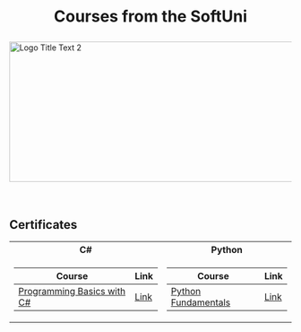 # <p align="center"> Courses from the SoftUni <p>
  


<img src="https://nakov.com/wp-content/uploads/2012/03/Software-University-logo-horizontal.png" alt="Logo Title Text 2" width="800" height="250">


<br/>
<br/>
<br/>

<h2> Certificates </h2>

<table>

<tr>
  <th> C# </th>
  <th> Python </th>
</tr>

<tr>
<td>

| **Course**                                                            | **Link**                                                   |
| --------------------------------------------------------------------- | ---------------------------------------------------------- |
| <a href="https://softuni.bg/trainings/3753/programming-basics-with-csharp-july-2022" > Programming Basics with C# </a>                                                 | <a href="https://softuni.bg/certificates/details/141938/67ddef3b"> Link</a> 
  
</td>
<td>

| **Course**                                                                             | **Link**                                                              |
| -------------------------------------------------------------------------------------- | --------------------------------------------------------------------- |
| <a href="https://softuni.bg/trainings/3840/programming-fundamentals-with-python-september-2022"> Python Fundamentals </a>                                                | <a href="https://softuni.bg/certificates/details/148805/6dc487b9"> Link </a> |
</td>
